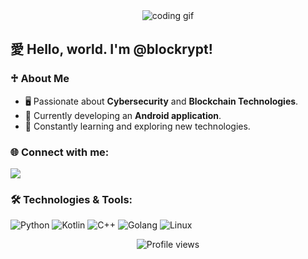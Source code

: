 <div align="center">
  <img src="https://i.giphy.com/media/v1.Y2lkPTc5MGI3NjExc3ppMnppOTQ2dmk5Z2Z1MDRtb3J5cHFrN3hsYm12b2oyeDBlb2I3ZyZlcD12MV9pbnRlcm5hbF9naWZfYnlfaWQmY3Q9Zw/l0MYRN89l6PG7TOoM/giphy.gif" alt="coding gif">
</div>

## 愛 Hello, world. I'm @blockrypt!

### ♱ About Me
- 🖥️ Passionate about **Cybersecurity** and **Blockchain Technologies**.
- 📱 Currently developing an **Android application**.
- 🌱 Constantly learning and exploring new technologies.

### 🌐 Connect with me:
<a href="mailto:blockrypt@gmail.com"><img src="https://img.shields.io/badge/Email-blockrypt@gmail.com-blue?style=for-the-badge&logo=gmail"></a>

### 🛠️ Technologies & Tools:
![Python](https://img.shields.io/badge/-Python-333333?style=flat&logo=python)
![Kotlin](https://img.shields.io/badge/-Kotlin-333333?style=flat&logo=kotlin)
![C++](https://img.shields.io/badge/-C++-333333?style=flat&logo=cplusplus)
![Golang](https://img.shields.io/badge/-Golang-333333?style=flat&logo=go)
![Linux](https://img.shields.io/badge/-Linux-333333?style=flat&logo=linux)

<div align="center">
  <img src="https://komarev.com/ghpvc/?username=blockrypt&color=blue&style=flat-square" alt="Profile views" />
</div>
<!---
blockrypt/blockrypt is a ✨ special ✨ repository because its `README.md` (this file) appears on your GitHub profile.
You can click the Preview link to take a look at your changes.
--->
